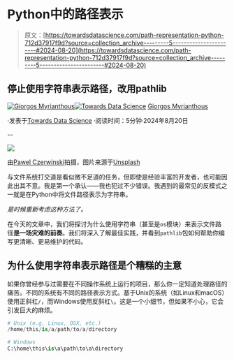 # Python中的路径表示

> 原文：[https://towardsdatascience.com/path-representation-python-712d37917f9d?source=collection_archive---------5-----------------------#2024-08-20](https://towardsdatascience.com/path-representation-python-712d37917f9d?source=collection_archive---------5-----------------------#2024-08-20)

## 停止使用字符串表示路径，改用pathlib

[](https://gmyrianthous.medium.com/?source=post_page---byline--712d37917f9d--------------------------------)[![Giorgos Myrianthous](../Images/ff4b116e4fb9a095ce45eb064fde5af3.png)](https://gmyrianthous.medium.com/?source=post_page---byline--712d37917f9d--------------------------------)[](https://towardsdatascience.com/?source=post_page---byline--712d37917f9d--------------------------------)[![Towards Data Science](../Images/a6ff2676ffcc0c7aad8aaf1d79379785.png)](https://towardsdatascience.com/?source=post_page---byline--712d37917f9d--------------------------------) [Giorgos Myrianthous](https://gmyrianthous.medium.com/?source=post_page---byline--712d37917f9d--------------------------------)

·发表于[Towards Data Science](https://towardsdatascience.com/?source=post_page---byline--712d37917f9d--------------------------------) ·阅读时间：5分钟·2024年8月20日

--

![](../Images/404512a03f445eb628ed92f113312cc2.png)

由[Pawel Czerwinski](https://unsplash.com/@pawel_czerwinski?utm_content=creditCopyText&utm_medium=referral&utm_source=unsplash)拍摄，图片来源于[Unsplash](https://unsplash.com/photos/a-pink-and-white-abstract-painting-with-horizontal-lines-1CZCGvc_DBQ?utm_content=creditCopyText&utm_medium=referral&utm_source=unsplash)

与文件系统打交道是看似微不足道的任务，但即使是经验丰富的开发者，也可能因此出其不意。我是第一个承认——我也犯过不少错误。我遇到的最常见的反模式之一就是在Python中将文件路径表示为字符串。

*是时候重新考虑这种方法了。*

在今天的文章中，我们将探讨为什么使用字符串（甚至是`os`模块）来表示文件路径**是一场灾难的前奏**。我们将深入了解最佳实践，并看到`pathlib`包如何帮助你编写更清晰、更易维护的代码。

## 为什么使用字符串表示路径是个糟糕的主意

如果你曾经参与过需要在不同操作系统上运行的项目，那么你一定知道处理路径的痛苦。不同的系统有不同的路径表示方式。基于Unix的系统（如Linux和macOS）使用正斜杠`/`，而Windows使用反斜杠`\`。这是一个小细节，但如果不小心，它会引发巨大的麻烦。

```py
# Unix (e.g. Linux, OSX, etc.)
/home/this/is/a/path/to/a/directory

# Windows
C:\home\this\is\a\path\to\a\directory
```
